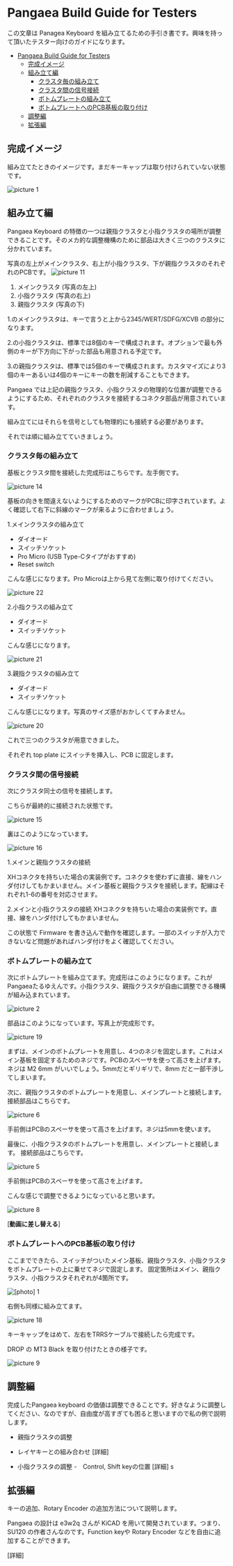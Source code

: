 # Pangaea Build Guide for Testers

この文章は Panagea Keyboard を組み立てるための手引き書です。興味を持って頂いたテスター向けのガイドになります。

- [Pangaea Build Guide for Testers](#pangaea-build-guide-for-testers)
  - [完成イメージ](#完成イメージ)
  - [組み立て編](#組み立て編)
    - [クラスタ毎の組み立て](#クラスタ毎の組み立て)
    - [クラスタ間の信号接続](#クラスタ間の信号接続)
    - [ボトムプレートの組み立て](#ボトムプレートの組み立て)
    - [ボトムプレートへのPCB基板の取り付け](#ボトムプレートへのpcb基板の取り付け)
  - [調整編](#調整編)
  - [拡張編](#拡張編)

## 完成イメージ

組み立てたときのイメージです。まだキーキャップは取り付けられていない状態です。

![picture 1](images/4654de285b3f48fc8ee407a733680955d16ebc803d51c34f99765b41f4ffe5e8.png)  

## 組み立て編

Pangaea Keyboard の特徴の一つは親指クラスタと小指クラスタの場所が調整できることです。そのメカ的な調整機構のために部品は大きく三つのクラスタに分かれています。

写真の左上がメインクラスタ、右上が小指クラスタ、下が親指クラスタのそれぞれのPCBです。
![picture 11](images/3de5a38e3a6196bc59657bb92bddd8e8714a5d8ba0b0069f44ba43b166290112.png)  

1. メインクラスタ (写真の左上)
2. 小指クラスタ   (写真の右上)
3. 親指クラスタ   (写真の下)


1.のメインクラスタは、キーで言うと上から2345/WERT/SDFG/XCVB の部分になります。


2.の小指クラスタは、標準では8個のキーで構成されます。オプションで最も外側のキーが下方向に下がった部品も用意される予定です。


3.の親指クラスタは、標準では5個のキーで構成されます。カスタマイズにより3個のキーあるいは4個のキーにキーの数を削減することもできます。

Pangaea では上記の親指クラスタ、小指クラスタの物理的な位置が調整できるようにするため、それぞれのクラスタを接続するコネクタ部品が用意されています。

組み立てにはそれらを信号としても物理的にも接続する必要があります。

それでは順に組み立てていきましょう。

### クラスタ毎の組み立て

基板とクラスタ間を接続した完成形はこちらです。左手側です。

![picture 14](images/265e11b32b4d3e79da52cd56ff77c7da640a06a07a428f72cf4426d7e051b964.png)  

基板の向きを間違えないようにするためのマークがPCBに印字されています。よく確認して右下に斜線のマークが来るように合わせましょう。

1.メインクラスタの組み立て

- ダイオード
- スイッチソケット
- Pro Micro (USB Type-Cタイプがおすすめ)
- Reset switch

こんな感じになります。Pro Microは上から見て左側に取り付けてください。

![picture 22](images/67ab104578fdced3b91575ca5da068cccac055a47365c25860a59a9be2ea70eb.png)  

2.小指クラスの組み立て

- ダイオード
- スイッチソケット

こんな感じになります。

![picture 21](images/d9ac8d5ce5317f976f2c17d7057b1348e89b5a3f5772f75e08f726dfaba970bf.png)  


3.親指クラスタの組み立て

- ダイオード
- スイッチソケット

こんな感じになります。写真のサイズ感がおかしくてすみません。

![picture 20](images/6bcce53f80934620b18218db5a653d9b1c7b2bb7c57de2113d1901ce5737880e.png)  


これで三つのクラスタが用意できました。

それぞれ top plate にスイッチを挿入し、PCB に固定します。

### クラスタ間の信号接続

次にクラスタ同士の信号を接続します。

こちらが最終的に接続された状態です。

![picture 15](images/265e11b32b4d3e79da52cd56ff77c7da640a06a07a428f72cf4426d7e051b964.png)  

裏はこのようになっています。

![picture 16](images/d383ae3981553dc0fcf38ef8d6c3e6acfb4eb097b5aa347cb851257b4d14731c.png)  

1.メインと親指クラスタの接続

XHコネクタを持ちいた場合の実装例です。コネクタを使わずに直接、線をハンダ付けしてもかまいません。メイン基板と親指クラスタを接続します。配線はそれぞれ1-6の番号を対応させます。

2.メインと小指クラスタの接続
XHコネクタを持ちいた場合の実装例です。直接、線をハンダ付けしてもかまいません。

この状態で Firmware を書き込んで動作を確認します。一部のスイッチが入力できないなど問題があればハンダ付けをよく確認してください。

### ボトムプレートの組み立て 

次にボトムプレートを組み立てます。完成形はこのようになります。これがPangaeaたるゆえんです。小指クラスタ、親指クラスタが自由に調整できる機構が組み込まれています。

![picture 2](images/ae8b663de61265fc9e2a7c73a48820bda330f6d65dd7c69996d7fd06cbfcfd85.png)  

部品はこのようになっています。写真上が完成形です。

![picture 19](images/965143ae04164a4b04ba0ac7c3d9436b181fd4520849607ac215952e7ac29c34.png)  

まずは、メインのボトムプレートを用意し、4つのネジを固定します。これはメイン基板を固定するためのネジです。PCBのスペーサを使って高さを上げます。ネジは M2 6mm がいいでしょう。5mmだとギリギリで、8mm だと一部干渉してしまいます。

次に、親指クラスタのボトムプレートを用意し、メインプレートと接続します。
接続部品はこちらです。

![picture 6](images/0a40776e85302190b7db8250a09605896cdc25e2c0a9c59730956f0daec5297e.png)  

手前側はPCBのスペーサを使って高さを上げます。ネジは5mmを使います。

最後に、小指クラスタのボトムプレートを用意し、メインプレートと接続します。
接続部品はこちらです。

![picture 5](images/f13e1266644263a3237f0dc3debcd90be7cba8184b91f7bf281d1283899af6be.png)  

手前側はPCBのスペーサを使って高さを上げます。

こんな感じで調整できるようになっていると思います。

![picture 8](images/b1e843c930b5d5a4a3331d23bac49f055a0c1e8cba4a9a129905668647902217.png)  

[**動画に差し替える**]
### ボトムプレートへのPCB基板の取り付け

ここまでできたら、スイッチがついたメイン基板、親指クラスタ、小指クラスタをボトムプレートの上に乗せてネジで固定します。
固定箇所はメイン、親指クラスタ、小指クラスタそれぞれが4箇所です。

![ [photo] 1](images/d52466fd30a9bd447ba011db17c6af2e1d6d6b381e681eb9b976b4c6a248406f.png)  

右側も同様に組み立てます。

![picture 18](images/27a483f2cba5d88a76916c5f78700c6e7530f33930280dae4c5f8cfa2cd41bf4.png)  

キーキャップをはめて、左右をTRRSケーブルで接続したら完成です。

DROP の MT3 Black を取り付けたときの様子です。

![picture 9](images/60b84ec0d109d0ff8fc8ae6644fc2632dbbb4cfb449918cca01a9c03fa35eddc.png)  

## 調整編

完成したPangaea keyboard の価値は調整できることです。好きなように調整してください、なのですが、自由度が高すぎても困ると思いますので私の例で説明します。


+ 親指クラスタの調整
 - レイヤキーとの組み合わせ
   [詳細]
+ 小指クラスタの調整
 -　Control, Shift keyの位置
   [詳細]
s
 
## 拡張編

キーの追加、Rotary Encoder の追加方法について説明します。

Pangaea の設計は e3w2q さんが KiCAD を用いて開発されています。つまり、SU120 の作者さんなのです。Function keyや Rotary Encoder などを自由に追加することができます。

   [詳細]
